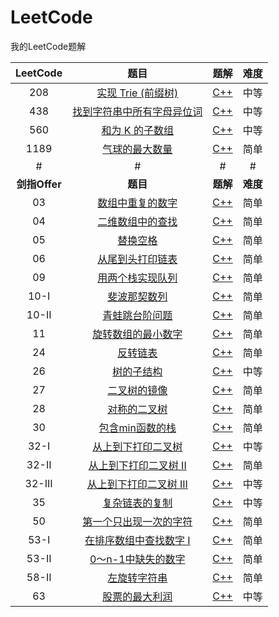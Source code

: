 # LeetCode
我的LeetCode题解

|LeetCode|题目|题解|难度|
|:-:|:-:|:-:|:-:|
|208 |[实现 Trie (前缀树)](https://leetcode-cn.com/problems/implement-trie-prefix-tree/)|[C++](https://github.com/Gakk1Fan/LeetCode/blob/main/Solutions/208.%20%E5%AE%9E%E7%8E%B0%20Trie%20(%E5%89%8D%E7%BC%80%E6%A0%91).md)|中等|
|438 |[找到字符串中所有字母异位词](https://leetcode-cn.com/problems/find-all-anagrams-in-a-string/)|[C++](https://github.com/Gakk1Fan/LeetCode/blob/main/Solutions/438.%20%E6%89%BE%E5%88%B0%E5%AD%97%E7%AC%A6%E4%B8%B2%E4%B8%AD%E6%89%80%E6%9C%89%E5%AD%97%E6%AF%8D%E5%BC%82%E4%BD%8D%E8%AF%8D.md)|中等|
|560 |[和为 K 的子数组](https://leetcode-cn.com/problems/subarray-sum-equals-k/)|[C++](https://github.com/Gakk1Fan/LeetCode/blob/main/Solutions/560.%20%E5%92%8C%E4%B8%BA%20K%20%E7%9A%84%E5%AD%90%E6%95%B0%E7%BB%84.md)|中等|
|1189|[气球的最大数量](https://leetcode-cn.com/problems/maximum-number-of-balloons/)|[C++](https://github.com/Gakk1Fan/LeetCode/blob/main/Solutions/1189.%20%E2%80%9C%E6%B0%94%E7%90%83%E2%80%9D%20%E7%9A%84%E6%9C%80%E5%A4%A7%E6%95%B0%E9%87%8F.md)|简单|
|#|#|#|#|
|**剑指Offer**|**题目**|**题解**|**难度**|
|03|[数组中重复的数字](https://leetcode-cn.com/problems/shu-zu-zhong-zhong-fu-de-shu-zi-lcof/)|[C++](https://github.com/Gakk1Fan/LeetCode/blob/main/Solutions/%E5%89%91%E6%8C%87%20Offer%2003.%20%E6%95%B0%E7%BB%84%E4%B8%AD%E9%87%8D%E5%A4%8D%E7%9A%84%E6%95%B0%E5%AD%97.md)|简单|
|04|[二维数组中的查找](https://leetcode-cn.com/problems/er-wei-shu-zu-zhong-de-cha-zhao-lcof/)|[C++](https://github.com/Gakk1Fan/LeetCode/blob/main/Solutions/%E5%89%91%E6%8C%87%20Offer%2004.%20%E4%BA%8C%E7%BB%B4%E6%95%B0%E7%BB%84%E4%B8%AD%E7%9A%84%E6%9F%A5%E6%89%BE.md)|简单|
|05|[替换空格](https://leetcode-cn.com/problems/ti-huan-kong-ge-lcof/)|[C++](https://github.com/Gakk1Fan/LeetCode/blob/main/Solutions/剑指%20Offer%2005.%20替换空格.md)|简单|
|06|[从尾到头打印链表](https://leetcode-cn.com/problems/cong-wei-dao-tou-da-yin-lian-biao-lcof/)|[C++](https://github.com/Gakk1Fan/LeetCode/blob/main/Solutions/%E5%89%91%E6%8C%87%20Offer%2006.%20%E4%BB%8E%E5%B0%BE%E5%88%B0%E5%A4%B4%E6%89%93%E5%8D%B0%E9%93%BE%E8%A1%A8.md)|简单|
|09|[用两个栈实现队列](https://leetcode-cn.com/problems/yong-liang-ge-zhan-shi-xian-dui-lie-lcof/solution/mian-shi-ti-09-yong-liang-ge-zhan-shi-xian-dui-l-3/)|[C++](https://github.com/Gakk1Fan/LeetCode/blob/main/Solutions/%E5%89%91%E6%8C%87%20Offer%2009.%20%E7%94%A8%E4%B8%A4%E4%B8%AA%E6%A0%88%E5%AE%9E%E7%8E%B0%E9%98%9F%E5%88%97.md)|简单|
|10-I|[斐波那契数列](https://leetcode-cn.com/problems/fei-bo-na-qi-shu-lie-lcof/)|[C++](https://github.com/Gakk1Fan/LeetCode/blob/main/Solutions/%E5%89%91%E6%8C%87%20Offer%2010-%20I.%20%E6%96%90%E6%B3%A2%E9%82%A3%E5%A5%91%E6%95%B0%E5%88%97.md)|简单|
|10-II|[青蛙跳台阶问题](https://leetcode-cn.com/problems/qing-wa-tiao-tai-jie-wen-ti-lcof/)|[C++](https://github.com/Gakk1Fan/LeetCode/blob/main/Solutions/%E5%89%91%E6%8C%87%20Offer%2010-%20II.%20%E9%9D%92%E8%9B%99%E8%B7%B3%E5%8F%B0%E9%98%B6%E9%97%AE%E9%A2%98.md)|简单|
|11|[旋转数组的最小数字](https://leetcode-cn.com/problems/xuan-zhuan-shu-zu-de-zui-xiao-shu-zi-lcof/)|[C++](https://github.com/Gakk1Fan/LeetCode/blob/main/Solutions/%E5%89%91%E6%8C%87%20Offer%2011.%20%E6%97%8B%E8%BD%AC%E6%95%B0%E7%BB%84%E7%9A%84%E6%9C%80%E5%B0%8F%E6%95%B0%E5%AD%97.md)|简单|
|24|[反转链表](https://leetcode-cn.com/problems/fan-zhuan-lian-biao-lcof/)|[C++](https://github.com/Gakk1Fan/LeetCode/blob/main/Solutions/%E5%89%91%E6%8C%87%20Offer%2024.%20%E5%8F%8D%E8%BD%AC%E9%93%BE%E8%A1%A8.md)|简单|
|26|[树的子结构](https://leetcode-cn.com/problems/shu-de-zi-jie-gou-lcof/)|[C++](https://github.com/Gakk1Fan/LeetCode/blob/main/Solutions/剑指%20Offer%2026.%20树的子结构.md)|中等|
|27|[二叉树的镜像](https://leetcode-cn.com/problems/er-cha-shu-de-jing-xiang-lcof/)|[C++](https://github.com/Gakk1Fan/LeetCode/blob/main/Solutions/剑指%20Offer%2027.%20二叉树的镜像.md)|简单|
|28|[对称的二叉树](https://leetcode-cn.com/problems/dui-cheng-de-er-cha-shu-lcof/)|[C++](https://github.com/Gakk1Fan/LeetCode/blob/main/Solutions/剑指%20Offer%2028.%20对称的二叉树.md)|简单|
|30|[包含min函数的栈](https://leetcode-cn.com/problems/bao-han-minhan-shu-de-zhan-lcof/)|[C++](https://github.com/Gakk1Fan/LeetCode/blob/main/Solutions/%E5%89%91%E6%8C%87%20Offer%2030.%20%E5%8C%85%E5%90%ABmin%E5%87%BD%E6%95%B0%E7%9A%84%E6%A0%88.md)|简单|
|32-I|[从上到下打印二叉树](https://leetcode-cn.com/problems/cong-shang-dao-xia-da-yin-er-cha-shu-lcof/)|[C++](https://github.com/Gakk1Fan/LeetCode/blob/main/Solutions/%E5%89%91%E6%8C%87%20Offer%2032%20-%20I.%20%E4%BB%8E%E4%B8%8A%E5%88%B0%E4%B8%8B%E6%89%93%E5%8D%B0%E4%BA%8C%E5%8F%89%E6%A0%91.md)|中等|
|32-II|[从上到下打印二叉树 II](https://leetcode-cn.com/problems/cong-shang-dao-xia-da-yin-er-cha-shu-ii-lcof/)|[C++](https://github.com/Gakk1Fan/LeetCode/blob/main/Solutions/%E5%89%91%E6%8C%87%20Offer%2032%20-%20II.%20%E4%BB%8E%E4%B8%8A%E5%88%B0%E4%B8%8B%E6%89%93%E5%8D%B0%E4%BA%8C%E5%8F%89%E6%A0%91%20II.md)|简单|
|32-III|[从上到下打印二叉树 III](https://leetcode-cn.com/problems/cong-shang-dao-xia-da-yin-er-cha-shu-iii-lcof/)|[C++](https://github.com/Gakk1Fan/LeetCode/blob/main/Solutions/%E5%89%91%E6%8C%87%20Offer%2032%20-%20III.%20%E4%BB%8E%E4%B8%8A%E5%88%B0%E4%B8%8B%E6%89%93%E5%8D%B0%E4%BA%8C%E5%8F%89%E6%A0%91%20III.md)|中等|
|35|[复杂链表的复制](https://leetcode-cn.com/problems/fu-za-lian-biao-de-fu-zhi-lcof/)|[C++](https://github.com/Gakk1Fan/LeetCode/blob/main/Solutions/%E5%89%91%E6%8C%87%20Offer%2035.%20%E5%A4%8D%E6%9D%82%E9%93%BE%E8%A1%A8%E7%9A%84%E5%A4%8D%E5%88%B6.md)|中等|
|50|[第一个只出现一次的字符](https://leetcode-cn.com/problems/di-yi-ge-zhi-chu-xian-yi-ci-de-zi-fu-lcof/)|[C++](https://github.com/Gakk1Fan/LeetCode/blob/main/Solutions/剑指%20Offer%2050.%20第一个只出现一次的字符.md)|简单|
|53-I|[在排序数组中查找数字 I](https://leetcode-cn.com/problems/zai-pai-xu-shu-zu-zhong-cha-zhao-shu-zi-lcof/)|[C++](https://github.com/Gakk1Fan/LeetCode/blob/main/Solutions/剑指%20Offer%2053%20-%20I.%20在排序数组中查找数字%20I.md)|简单|
|53-II|[0～n-1中缺失的数字](https://leetcode-cn.com/problems/que-shi-de-shu-zi-lcof/)|[C++](https://github.com/Gakk1Fan/LeetCode/blob/main/Solutions/剑指%20Offer%2053%20-%20II.%200～n-1中缺失的数字.md)|简单|
|58-II|[左旋转字符串](https://leetcode-cn.com/problems/zuo-xuan-zhuan-zi-fu-chuan-lcof/)|[C++](https://github.com/Gakk1Fan/LeetCode/blob/main/Solutions/剑指%20Offer%2058%20-%20II.%20左旋转字符串.md)|简单|
|63|[股票的最大利润](https://leetcode-cn.com/problems/gu-piao-de-zui-da-li-run-lcof/)|[C++](https://github.com/Gakk1Fan/LeetCode/blob/main/Solutions/剑指%20Offer%2063.%20股票的最大利润.md)|中等|
